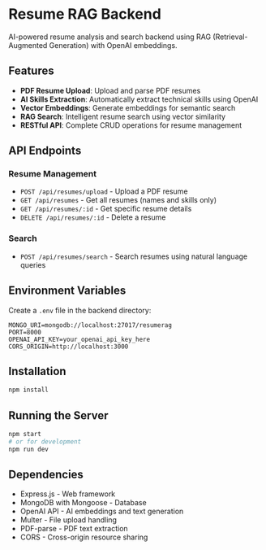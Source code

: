 # Resume RAG Backend

AI-powered resume analysis and search backend using RAG (Retrieval-Augmented Generation) with OpenAI embeddings.

## Features

- **PDF Resume Upload**: Upload and parse PDF resumes
- **AI Skills Extraction**: Automatically extract technical skills using OpenAI
- **Vector Embeddings**: Generate embeddings for semantic search
- **RAG Search**: Intelligent resume search using vector similarity
- **RESTful API**: Complete CRUD operations for resume management

## API Endpoints

### Resume Management
- `POST /api/resumes/upload` - Upload a PDF resume
- `GET /api/resumes` - Get all resumes (names and skills only)
- `GET /api/resumes/:id` - Get specific resume details
- `DELETE /api/resumes/:id` - Delete a resume

### Search
- `POST /api/resumes/search` - Search resumes using natural language queries

## Environment Variables

Create a `.env` file in the backend directory:

```env
MONGO_URI=mongodb://localhost:27017/resumerag
PORT=8000
OPENAI_API_KEY=your_openai_api_key_here
CORS_ORIGIN=http://localhost:3000
```

## Installation

```bash
npm install
```

## Running the Server

```bash
npm start
# or for development
npm run dev
```

## Dependencies

- Express.js - Web framework
- MongoDB with Mongoose - Database
- OpenAI API - AI embeddings and text generation
- Multer - File upload handling
- PDF-parse - PDF text extraction
- CORS - Cross-origin resource sharing





